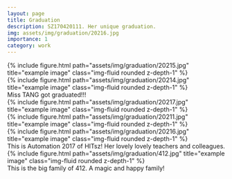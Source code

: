 ```yaml
---
layout: page
title: Graduation
description: SZ170420111. Her unique graduation.
img: assets/img/graduation/20216.jpg
importance: 1
category: work
---
```


<div class="row">
    <div class="col-sm mt-3 mt-md-0">
        {% include figure.html path="assets/img/graduation/20215.jpg" title="example image" class="img-fluid rounded z-depth-1" %}
    </div>
    <div class="col-sm mt-3 mt-md-0">
        {% include figure.html path="assets/img/graduation/20214.jpg" title="example image" class="img-fluid rounded z-depth-1" %}
    </div>
</div>
<div class="caption">
    Miss TANG got graduated!!!
</div>
<div class="row">
    <div class="col-sm mt-3 mt-md-0">
        {% include figure.html path="assets/img/graduation/20217.jpg" title="example image" class="img-fluid rounded z-depth-1" %}
    </div>
</div>

<div class="row justify-content-sm-center">
    <div class="col-sm-8 mt-3 mt-md-0">
        {% include figure.html path="assets/img/graduation/20211.jpg" title="example image" class="img-fluid rounded z-depth-1" %}
    </div>
    <div class="col-sm-4 mt-3 mt-md-0">
        {% include figure.html path="assets/img/graduation/20216.jpg" title="example image" class="img-fluid rounded z-depth-1" %}
    </div>
</div>
<div class="caption">
    This is Automation 2017 of HITsz! Her lovely lovely teachers and colleagues.
</div>



<div class="row">
    <div class="col-sm mt-3 mt-md-0">
        {% include figure.html path="assets/img/graduation/412.jpg" title="example image" class="img-fluid rounded z-depth-1" %}
    </div>
</div>
<div class="caption">
    This is the big family of 412. A magic and happy family!
</div>
